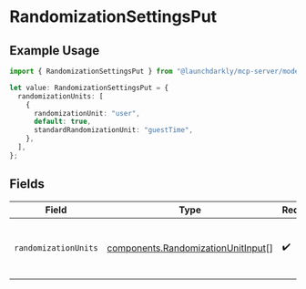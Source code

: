 # RandomizationSettingsPut

## Example Usage

```typescript
import { RandomizationSettingsPut } from "@launchdarkly/mcp-server/models/components";

let value: RandomizationSettingsPut = {
  randomizationUnits: [
    {
      randomizationUnit: "user",
      default: true,
      standardRandomizationUnit: "guestTime",
    },
  ],
};
```

## Fields

| Field                                                                                    | Type                                                                                     | Required                                                                                 | Description                                                                              |
| ---------------------------------------------------------------------------------------- | ---------------------------------------------------------------------------------------- | ---------------------------------------------------------------------------------------- | ---------------------------------------------------------------------------------------- |
| `randomizationUnits`                                                                     | [components.RandomizationUnitInput](../../models/components/randomizationunitinput.md)[] | :heavy_check_mark:                                                                       | An array of randomization units allowed for this project.                                |
